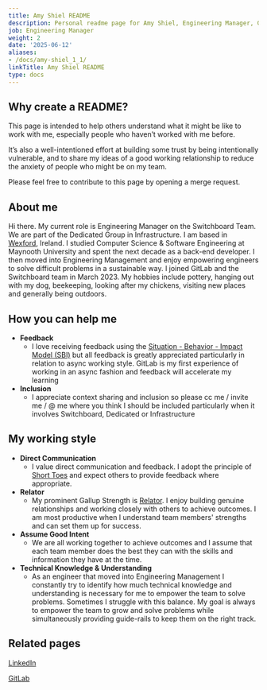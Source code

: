 ```yaml
---
title: Amy Shiel README
description: Personal readme page for Amy Shiel, Engineering Manager, GitLab
job: Engineering Manager
weight: 2
date: '2025-06-12'
aliases:
- /docs/amy-shiel_1_1/
linkTitle: Amy Shiel README
type: docs
---
```


## Why create a README?

This page is intended to help others understand what it might be like to work with me, especially people who haven’t worked with me before.

It’s also a well-intentioned effort at building some trust by being intentionally vulnerable, and to share my ideas of a good working relationship to reduce the anxiety of people who might be on my team.

Please feel free to contribute to this page by opening a merge request.

## About me

Hi there. My current role is Engineering Manager on the Switchboard Team. We are part of the Dedicated Group in Infrastructure. I am based in [Wexford](https://www.google.com/maps/place/Rathrolan,+Coddstown,+Co.+Wexford/@52.1746812,-6.5276051,11.55z/data=!4m15!1m8!3m7!1s0x486818d03f73ed71:0xe152163313858141!2sRathrolan,+Coddstown,+Co.+Wexford!3b1!8m2!3d52.21915!4d-6.43845!16s%2Fg%2F119vqzwnh!3m5!1s0x486818d03f73ed71:0xe152163313858141!8m2!3d52.21915!4d-6.43845!16s%2Fg%2F119vqzwnh), Ireland. I studied Computer Science & Software Engineering at Maynooth University and spent the next decade as a back-end developer. I then moved into Engineering Management and enjoy empowering engineers to solve difficult problems in a sustainable way. I joined GitLab and the Switchboard team in March 2023. My hobbies include pottery, hanging out with my dog, beekeeping, looking after my chickens, visiting new places and generally being outdoors.

## How you can help me

- **Feedback**
  - I love receiving feedback using the [Situation - Behavior - Impact Model (SBI)](/handbook/people-group/guidance-on-feedback/#s-b-i-model) but all feedback is greatly appreciated particularly in relation to async working style. GitLab is my first experience of working in an async fashion and feedback will accelerate my learning
- **Inclusion**
  - I appreciate context sharing and inclusion so please cc me / invite me / @ me where you think I should be included particularly when it involves Switchboard, Dedicated or Infrastructure

## My working style

- **Direct Communication**
  - I value direct communication and feedback. I adopt the principle of [Short Toes](/teamops/everyone-contributes/#short-toes) and expect others to provide feedback where appropriate.
- **Relator**
  - My prominent Gallup Strength is [Relator](https://www.gallup.com/cliftonstrengths/en/252311/relator-theme.aspx). I enjoy building genuine relationships and working closely with others to achieve outcomes. I am most productive when I understand team members' strengths and can set them up for success.
- **Assume Good Intent**
  - We are all working together to achieve outcomes and I assume that each team member does the best they can with the skills and information they have at the time.
- **Technical Knowledge & Understanding**
  - As an engineer that moved into Engineering Management I constantly try to identify how much technical knowledge and understanding is necessary for me to empower the team to solve problems. Sometimes I struggle with this balance. My goal is always to empower the team to grow and solve problems while simultaneously providing guide-rails to keep them on the right track.

## Related pages

[LinkedIn](https://www.linkedin.com/in/amyshiel/)

[GitLab](https://gitlab.com/ashiel)
